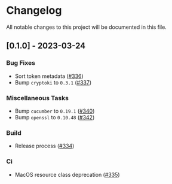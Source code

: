 # Changelog

All notable changes to this project will be documented in this file.

## [0.1.0] - 2023-03-24

### Bug Fixes

- Sort token metadata ([#336](https://github.com/liftedinit/many-rs/issues/336))
- Bump `cryptoki` to `0.3.1` ([#337](https://github.com/liftedinit/many-rs/issues/337))

### Miscellaneous Tasks

- Bump `cucumber` to `0.19.1` ([#340](https://github.com/liftedinit/many-rs/issues/340))
- Bump `openssl` to `0.10.48` ([#342](https://github.com/liftedinit/many-rs/issues/342))

### Build

- Release process ([#334](https://github.com/liftedinit/many-rs/issues/334))

### Ci

- MacOS resource class deprecation ([#335](https://github.com/liftedinit/many-rs/issues/335))

